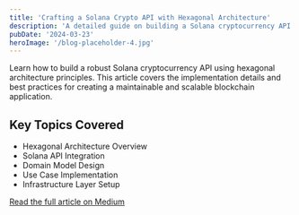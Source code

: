 ```yaml
---
title: 'Crafting a Solana Crypto API with Hexagonal Architecture'
description: 'A detailed guide on building a Solana cryptocurrency API using hexagonal architecture principles'
pubDate: '2024-03-23'
heroImage: '/blog-placeholder-4.jpg'
---
```


Learn how to build a robust Solana cryptocurrency API using hexagonal architecture principles. This article covers the implementation details and best practices for creating a maintainable and scalable blockchain application.

## Key Topics Covered

- Hexagonal Architecture Overview
- Solana API Integration
- Domain Model Design
- Use Case Implementation
- Infrastructure Layer Setup

[Read the full article on Medium](https://medium.com/@punithkumarck/unlocking-blockchain-for-developers-crafting-a-solana-crypto-api-with-hexagonal-architecture-57323a513e4f)